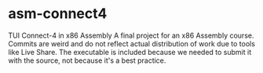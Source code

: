 # asm-connect4
TUI Connect-4 in x86 Assembly
A final project for an x86 Assembly course.
Commits are weird and do not reflect actual distribution of work due to tools like Live Share.
The executable is included because we needed to submit it with the source, not because it's a best practice.
